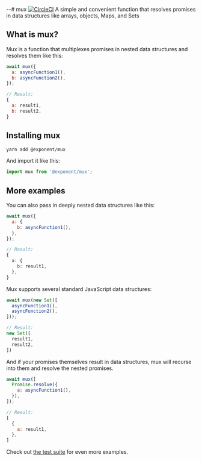 --# mux [![CircleCI](https://circleci.com/gh/ide/mux.svg?style=svg)](https://circleci.com/gh/ide/mux)
A simple and convenient function that resolves promises in data structures like arrays, objects, Maps, and Sets

## What is mux?

Mux is a function that multiplexes promises in nested data structures and resolves them like this:

```js
await mux({
  a: asyncFunction1(),
  b: asyncFunction2(),
});

// Result:
{
  a: result1,
  b: result2,
}
```

## Installing mux

```sh
yarn add @exponent/mux
```

And import it like this:

```js
import mux from '@exponent/mux';
```

## More examples

You can also pass in deeply nested data structures like this:

```js
await mux({
  a: {
    b: asyncFunction1(),
  },
});

// Result:
{
  a: {
    b: result1,
  },
}
```

Mux supports several standard JavaScript data structures:

```js
await mux(new Set([
  asyncFunction1(),
  asyncFunction2(),
]));

// Result:
new Set([
  result1,
  result2,
])
```

And if your promises themselves result in data structures, mux will recurse into them and resolve the nested promises.

```js
await mux([
  Promise.resolve({
    a: asyncFunction1(),
  }),
]);

// Result:
[
  {
    a: result1,
  },
]
```

Check out [the test suite](src/__tests__/mux-tests.js) for even more examples.
